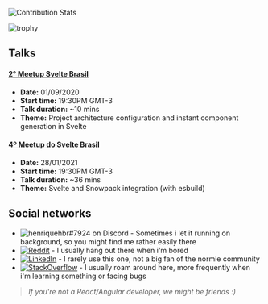 ![Contribution Stats](https://github-contribution-stats.vercel.app/api/?username=henriquehbr)

![trophy](https://github-profile-trophy.vercel.app/?username=henriquehbr)

## Talks

#### [2° Meetup Svelte Brasil](https://www.youtube.com/watch?v=_izeIDmeq7g&t=2520s)

- **Date:** 01/09/2020
- **Start time:** 19:30PM GMT-3
- **Talk duration:** ~10 mins
- **Theme:** Project architecture configuration and instant component generation in Svelte

#### [4º Meetup do Svelte Brasil](https://youtu.be/vDW_zVq5-vY?t=5320)

- **Date:** 28/01/2021
- **Start time:** 19:30PM GMT-3
- **Talk duration:** ~36 mins
- **Theme:** Svelte and Snowpack integration (with esbuild)

## Social networks

- ![henriquehbr#7924 on Discord](https://img.shields.io/badge/discord-henriquehbr%237924-%23738adb) - Sometimes i let it running on background, so you might find me rather easily there
- [![Reddit](https://img.shields.io/badge/Reddit-henriquehbr-%23FF4300)](http://reddit.com/r/henriquehbr) - I usually hang out there when i'm bored
- [![LinkedIn](https://img.shields.io/badge/LinkedIn-Henrique%20Borges-%230072b1)](https://www.linkedin.com/in/henrique-borges-ab2217156/) - I rarely use this one, not a big fan of the normie community
- [![StackOverflow](https://img.shields.io/badge/StackOverflow-henriquehbr-%23f48024)](https://stackoverflow.com/users/9182121/henriquehbr) - I usually roam around here, more frequently when i'm learning something or facing bugs

> _If you're not a React/Angular developer, we might be friends :)_
